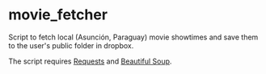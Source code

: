 movie_fetcher
=============
Script to fetch local (Asunción, Paraguay) movie showtimes and save them to the user's public folder in dropbox. 

The script requires [Requests][requests] and [Beautiful Soup][bs].

[requests]: http://docs.python-requests.org/en/latest/
[bs]: http://www.crummy.com/software/BeautifulSoup/
